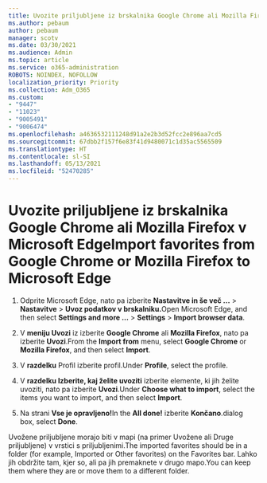 ```yaml
---
title: Uvozite priljubljene iz brskalnika Google Chrome ali Mozilla Firefox v Microsoft Edge
ms.author: pebaum
author: pebaum
manager: scotv
ms.date: 03/30/2021
ms.audience: Admin
ms.topic: article
ms.service: o365-administration
ROBOTS: NOINDEX, NOFOLLOW
localization_priority: Priority
ms.collection: Adm_O365
ms.custom:
- "9447"
- "11023"
- "9005491"
- "9006474"
ms.openlocfilehash: a4636532111248d91a2e2b3d52fcc2e896aa7cd5
ms.sourcegitcommit: 67dbb2f157f6e83f41d9480071c1d35ac5565509
ms.translationtype: HT
ms.contentlocale: sl-SI
ms.lasthandoff: 05/13/2021
ms.locfileid: "52470285"
---
```

# <a name="import-favorites-from-google-chrome-or-mozilla-firefox-to-microsoft-edge"></a><span data-ttu-id="20205-102">Uvozite priljubljene iz brskalnika Google Chrome ali Mozilla Firefox v Microsoft Edge</span><span class="sxs-lookup"><span data-stu-id="20205-102">Import favorites from Google Chrome or Mozilla Firefox to Microsoft Edge</span></span>

1. <span data-ttu-id="20205-103">Odprite Microsoft Edge, nato pa izberite **Nastavitve in še več ...**  >  **Nastavitve**  >  **Uvoz podatkov v brskalniku.**</span><span class="sxs-lookup"><span data-stu-id="20205-103">Open Microsoft Edge, and then select **Settings and more ...** > **Settings** > **Import browser data**.</span></span>

1. <span data-ttu-id="20205-104">V **meniju Uvozi** iz izberite **Google Chrome** ali **Mozilla Firefox**, nato pa izberite **Uvozi**.</span><span class="sxs-lookup"><span data-stu-id="20205-104">From the **Import from** menu, select **Google Chrome** or **Mozilla Firefox**, and then select **Import**.</span></span>

1. <span data-ttu-id="20205-105">V **razdelku** Profil izberite profil.</span><span class="sxs-lookup"><span data-stu-id="20205-105">Under **Profile**, select the profile.</span></span>

1. <span data-ttu-id="20205-106">V **razdelku Izberite, kaj želite uvoziti** izberite elemente, ki jih želite uvoziti, nato pa izberite **Uvozi**.</span><span class="sxs-lookup"><span data-stu-id="20205-106">Under **Choose what to import**, select the items you want to import, and then select **Import**.</span></span>

1. <span data-ttu-id="20205-107">Na strani **Vse je opravljeno!**</span><span class="sxs-lookup"><span data-stu-id="20205-107">In the **All done!**</span></span> <span data-ttu-id="20205-108">izberite **Končano**.</span><span class="sxs-lookup"><span data-stu-id="20205-108">dialog box, select **Done**.</span></span>

<span data-ttu-id="20205-109">Uvožene priljubljene morajo biti v mapi (na primer Uvožene ali Druge priljubljene) v vrstici s priljubljenimi.</span><span class="sxs-lookup"><span data-stu-id="20205-109">The imported favorites should be in a folder (for example, Imported or Other favorites) on the Favorites bar.</span></span> <span data-ttu-id="20205-110">Lahko jih obdržite tam, kjer so, ali pa jih premaknete v drugo mapo.</span><span class="sxs-lookup"><span data-stu-id="20205-110">You can keep them where they are or move them to a different folder.</span></span>

